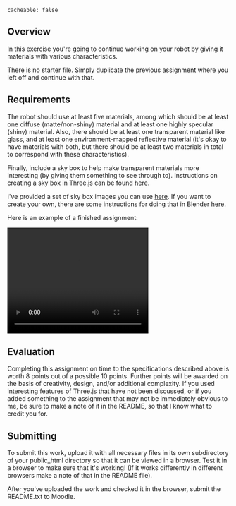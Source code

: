 ```
cacheable: false
```

## Overview

In this exercise you're going to continue working on your robot by giving it materials with various characteristics.

There is no starter file. Simply duplicate the previous assignment where you left off and continue with that.

## Requirements

The robot should use at least five materials, among which should be at least one diffuse (matte/non-shiny) material and at least one highly specular (shiny) material. Also, there should be at least one transparent material like glass, and at least one environment-mapped reflective material (it's okay to have materials with both, but there should be at least two materials in total to correspond with these characteristics).

Finally, include a sky box to help make transparent materials more interesting (by giving them something to see through to). Instructions on creating a sky box in Three.js can be found [here](http://blog.romanliutikov.com/post/58705840698/skybox-and-environment-map-in-threejs).

I've provided a set of sky box images you can use [here](/~tmullen/cg/airport_images.zip). If you want to create your own, there are some instructions for doing that in Blender [here](http://25x8.blogspot.com/2013/04/rendering-skybox-for-unity-using-blender.html).

Here is an example of a finished assignment:


<video width="320" height="240" controls>
  <source src="/~tmullen/images/cg/robot-refl.mov" type="video/mov">
Your browser does not support the video tag.
</video>

## Evaluation

Completing this assignment on time to the specifications described above is worth 8 points out of a possible 10 points. Further points will be awarded on the basis of creativity, design, and/or additional complexity. If you used interesting features of Three.js that have not been discussed, or if you added something to the assignment that may not be immediately obvious to me, be sure to make a note of it in the README, so that I know what to credit you for.  

## Submitting

To submit this work, upload it with all necessary files in its own subdirectory of your public_html directory so that it can be viewed in a browser. Test it in a browser to make sure that it's working! (If it works differently in different browsers make a note of that in the README file).

After you've uploaded the work and checked it in the browser, submit the README.txt to Moodle.
